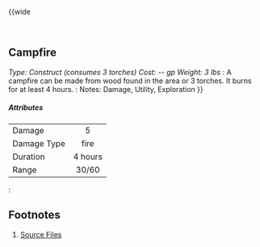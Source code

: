 <!-- Campfire -->

<!-- Reference URLS -->
[Homebrewery]: https://homebrewery.naturalcrit.com/ "Naturalcrit's Homebrewery V3.0.0"
[Repo Files]: https://github.com/Tougher-Together-DnD/common-game-assets/tree/main/character-sheets/lighting "Tougher Together Files"
[Repo Raw Path]: https://raw.githubusercontent.com/Tougher-Together-DnD/common-game-assets/main/lighting/images/ "Incomplete path; add image filename"

[DnDBeyond Link]: https://www.dndbeyond.com/equipment/campfire "D&D Beyond item page"

<!-- Images -->
[Main Banner]: https://raw.githubusercontent.com/Tougher-Together-DnD/common-game-assets/main/character-sheets/lighting/images/none.png#banner ""
[Item Card]: https://raw.githubusercontent.com/Tougher-Together-DnD/common-game-assets/main/character-sheets/lighting/images/campfire-card.webp#portrait "Handout Portrait"
[Item Token]: https://raw.githubusercontent.com/Tougher-Together-DnD/common-game-assets/main/character-sheets/lighting/images/campfire.webp

<style>
/* CSS style for NaturalCrit's Homebrewery V3.0.0 */
.page { background-color: transparent; }
.page#p1{ text-align:left; }
.page#p1:after{ display:none; }
.page p+p { margin-top:.2em; }
.page blockquote { margin-top:1em; margin-bottom:2em; }
.page h1, .page h2, .page h3, .page h4, sup, span { color:#006699; }
span { font-weight:bold; }
ul li { line-height:2; }
.page table tbody tr td { border:1px solid #1C6EA4; text-align:left; }
th:empty { display:none; }

/* css for markdown */
img[src*="#banner"] { display:block; margin-left:auto; margin-right:auto; width:750px; }
img[src*="#portrait"] { display:block; margin-left:auto; margin-right:auto; width:300px; }
</style>

{{wide
<!-- ![][Item Card] -->
<br>

## Campfire
*Type: Construct (consumes 3 torches) Cost: -- gp Weight: 3 lbs*
:
A campfire can be made from wood found in the area or 3 torches. It burns for at least 4 hours.
:
Notes: Damage, Utility, Exploration
}}
<br>

##### Attributes
| | |
| :--- | :---: |
| Damage | 5 |
| Damage Type | fire |
| Duration | 4 hours |
| Range | 30/60 |
:
## Footnotes
1. [Source Files][Repo Files]